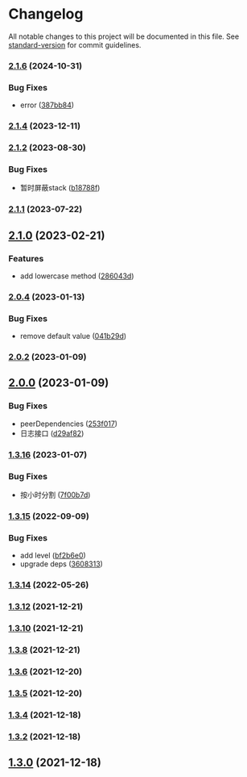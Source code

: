 # Changelog

All notable changes to this project will be documented in this file. See [standard-version](https://github.com/conventional-changelog/standard-version) for commit guidelines.

### [2.1.6](https://github.com/thinkkoa/koatty_logger/compare/v2.1.4...v2.1.6) (2024-10-31)


### Bug Fixes

* error ([387bb84](https://github.com/thinkkoa/koatty_logger/commit/387bb84653d085a3dfdbd728fc232a56e9f0a395))

### [2.1.4](https://github.com/thinkkoa/koatty_logger/compare/v2.1.2...v2.1.4) (2023-12-11)

### [2.1.2](https://github.com/thinkkoa/koatty_logger/compare/v2.1.1...v2.1.2) (2023-08-30)


### Bug Fixes

* 暂时屏蔽stack ([b18788f](https://github.com/thinkkoa/koatty_logger/commit/b18788f5fdbbf5019dee372c104b2c4b858862f2))

### [2.1.1](https://github.com/thinkkoa/koatty_logger/compare/v2.1.0...v2.1.1) (2023-07-22)

## [2.1.0](https://github.com/thinkkoa/koatty_logger/compare/v2.0.4...v2.1.0) (2023-02-21)


### Features

* add lowercase method ([286043d](https://github.com/thinkkoa/koatty_logger/commit/286043d340d694383f19b7bb5770fd44e3046c67))

### [2.0.4](https://github.com/thinkkoa/koatty_logger/compare/v2.0.2...v2.0.4) (2023-01-13)


### Bug Fixes

* remove default value ([041b29d](https://github.com/thinkkoa/koatty_logger/commit/041b29d1aabd219e4f01a84eca942dc734545f70))

### [2.0.2](https://github.com/thinkkoa/koatty_logger/compare/v2.0.0...v2.0.2) (2023-01-09)

## [2.0.0](https://github.com/thinkkoa/koatty_logger/compare/v1.3.16...v2.0.0) (2023-01-09)


### Bug Fixes

* peerDependencies ([253f017](https://github.com/thinkkoa/koatty_logger/commit/253f0172cd2116a56174175f3a50209fdd905c65))
* 日志接口 ([d29af82](https://github.com/thinkkoa/koatty_logger/commit/d29af8297b49a81cf6b38f4ad9f036d4a8b0d7f7))

### [1.3.16](https://github.com/thinkkoa/koatty_logger/compare/v1.3.15...v1.3.16) (2023-01-07)


### Bug Fixes

* 按小时分割 ([7f00b7d](https://github.com/thinkkoa/koatty_logger/commit/7f00b7d0f56bd0321dbe2a400971827492e67223))

### [1.3.15](https://github.com/thinkkoa/koatty_logger/compare/v1.3.14...v1.3.15) (2022-09-09)


### Bug Fixes

* add level ([bf2b6e0](https://github.com/thinkkoa/koatty_logger/commit/bf2b6e00f33b1ebc65d373d9da045bafdb2339cb))
* upgrade deps ([3608313](https://github.com/thinkkoa/koatty_logger/commit/3608313a6f3d5cbdb3b00da8a8b84ef3443a45f4))

### [1.3.14](https://github.com/thinkkoa/koatty_logger/compare/v1.3.12...v1.3.14) (2022-05-26)

### [1.3.12](https://github.com/thinkkoa/koatty_logger/compare/v1.3.10...v1.3.12) (2021-12-21)

### [1.3.10](https://github.com/thinkkoa/koatty_logger/compare/v1.3.8...v1.3.10) (2021-12-21)

### [1.3.8](https://github.com/thinkkoa/koatty_logger/compare/v1.3.6...v1.3.8) (2021-12-21)

### [1.3.6](https://github.com/thinkkoa/koatty_logger/compare/v1.3.5...v1.3.6) (2021-12-20)

### [1.3.5](https://github.com/thinkkoa/koatty_logger/compare/v1.3.4...v1.3.5) (2021-12-20)

### [1.3.4](https://github.com/thinkkoa/koatty_logger/compare/v1.3.2...v1.3.4) (2021-12-18)

### [1.3.2](https://github.com/thinkkoa/koatty_logger/compare/v1.3.0...v1.3.2) (2021-12-18)

## [1.3.0](https://github.com/thinkkoa/koatty_logger/compare/v1.2.12...v1.3.0) (2021-12-18)
